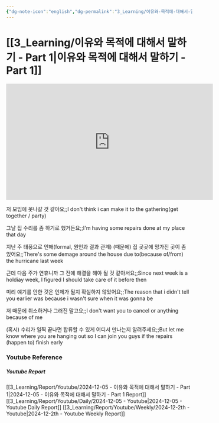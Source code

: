 ```yaml
---
{"dg-note-icon":"english","dg-permalink":"3_Learning/이유와-목적에-대해서-말하기---Part-1","created-date":"2024-12-05 12:14:57 am","date":"2024-12-05","type":"youtube","tags":["youtube","english","flashcards"],"aliases":null,"youtuber":"빨모쌤","channelName":"라이브 아카데미","link":"https://www.youtube.com/watch?v=C2tZxLypdFI","img":"https://img.youtube.com/vi/C2tZxLypdFI/0.jpg","dg-publish":true,"permalink":"/3_Learning/이유와-목적에-대해서-말하기---Part-1/","dgPassFrontmatter":true,"noteIcon":"english"}
---
```


# [[3_Learning/이유와 목적에 대해서 말하기 - Part 1\|이유와 목적에 대해서 말하기 - Part 1]]


<div class="container-root"><span></span></div><div><div class="container-root"><iframe width="560" height="315" src="https://www.youtube.com/embed/C2tZxLypdFI" title="YouTube video player" frameborder="0" allow="accelerometer; autoplay; clipboard-write; encrypted-media; gyroscope; picture-in-picture; web-share" allowfullscreen=""></iframe></div></div>

저 모임에 못나갈 것 같아요;;I don't think i can make it to the gathering(get together / party)
<!--SR:!2025-01-07,1,210-->
그날 집 수리를 좀 하기로 했거든요;;I'm having some repairs done at my place that day
<!--SR:!2025-01-15,1,170-->
지난 주 태풍으로 인해(formal, 원인과 결과 관계) (때문에) 집 곳곳에 망가진 곳이 좀 있어요;;There's some demage around the house due to(because of/from) the hurricane last week
<!--SR:!2025-01-20,6,230-->
근데 다음 주가 연휴니까 그 전에 해결을 해야 될 것 같아서요;;Since next week is a holdiay week, I figured I should take care of it before then
<!--SR:!2025-01-13,7,250-->
미리 얘기를 안한 것은 언제가 될지 확실하지 않았어요;;The reason that i didn't tell you earlier was because i wasn't sure when it was gonna be
<!--SR:!2025-01-14,11,250-->
저 때문에 취소하거나 그러진 말고요;;I don't want you to cancel or anything because of me
<!--SR:!2024-12-22,7,250-->
(혹시) 수리가 일찍 끝나면 합류할 수 있게 어디서 만나는지 알려주세요;;But let me know where you are hanging out so I can join you guys if the repairs (happen to) finish early
<!--SR:!2025-01-10,5,230-->










### Youtube Reference
##### Youtube Report
[[3_Learning/Report/Youtube/2024-12-05 - 이유와 목적에 대해서 말하기 - Part 1\|2024-12-05 - 이유와 목적에 대해서 말하기 - Part 1 Report]]
[[3_Learning/Report/Youtube/Daily/2024-12-05 - Youtube\|2024-12-05 - Youtube Daily Report]]
[[3_Learning/Report/Youtube/Weekly/2024-12-2th - Youtube\|2024-12-2th - Youtube Weekly Report]]

